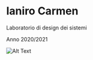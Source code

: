 # Ianiro Carmen

Laboratorio di design dei sistemi

Anno 2020/2021

![Alt Text](https://cloud.browsermedia.agency/wp-content/uploads/Animation-and-User-Experience-Classic-Reaction-GIF-Browser-Media.gif)
